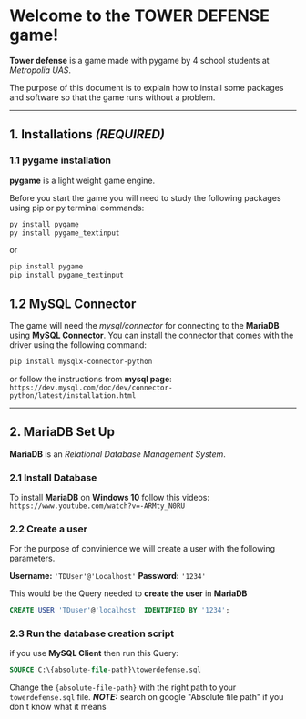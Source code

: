 # Welcome to the TOWER DEFENSE game!

**Tower defense** is a game made with pygame by 4 school students at *Metropolia UAS*.

The purpose of this document is to explain how to install some packages and software so that the game runs without a problem.

---
## 1. Installations *(REQUIRED)*

### 1.1 pygame installation
**pygame** is a light weight game engine.

Before you start the game you will need to study the following packages
using pip or py terminal commands:
```bash
py install pygame
py install pygame_textinput
```
or
```bash
pip install pygame
pip install pygame_textinput
```
## 1.2 MySQL Connector
The game will need the *mysql/connector* for connecting to the **MariaDB** using **MySQL Connector**.
You can install the connector that comes with the driver using the following command:
```bash
pip install mysqlx-connector-python
```
or 
follow the instructions from **mysql page**:
``https://dev.mysql.com/doc/dev/connector-python/latest/installation.html``

---
## 2. MariaDB Set Up
**MariaDB** is an *Relational Database Management System*.


### 2.1 Install Database
To install **MariaDB** on **Windows 10** follow this videos:
``https://www.youtube.com/watch?v=-ARMty_N0RU``

### 2.2 Create a user
For the purpose of convinience we will create a user with the following parameters.

**Username:** ``'TDUser'@'Localhost'``
**Password:** ``'1234'``

This would be the Query needed to **create the user** in **MariaDB**
```sql
CREATE USER 'TDuser'@'localhost' IDENTIFIED BY '1234';
```

### 2.3 Run the database creation script

if you use **MySQL Client** then run this Query:
```sql
SOURCE C:\{absolute-file-path}\towerdefense.sql
```
Change the ``{absolute-file-path}`` with the right path to your ``towerdefense.sql`` file.
**_NOTE:_** search on google "Absolute file path" if you don't know what it means
